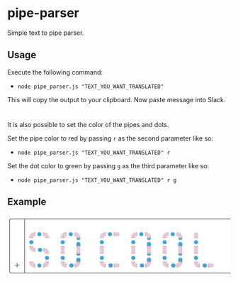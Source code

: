 # pipe-parser

Simple text to pipe parser.

## Usage

Execute the following command:

- `node pipe_parser.js "TEXT_YOU_WANT_TRANSLATED"`

This will copy the output to your clipboard. Now paste message into Slack.

#

It is also possible to set the color of the pipes and dots.

Set the pipe color to red by passing `r` as the second parameter like so:

- `node pipe_parser.js "TEXT_YOU_WANT_TRANSLATED" r`

Set the dot color to green by passing `g` as the third parameter like so:

- `node pipe_parser.js "TEXT_YOU_WANT_TRANSLATED" r g`

## Example

![Alt Text](https://github.com/ErikAlfredsson/pipe-parser/blob/master/example.gif)
